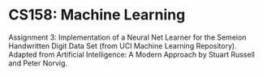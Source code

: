 CS158: Machine Learning
==================

Assignment 3: Implementation of a Neural Net Learner for the Semeion Handwritten Digit Data Set (from UCI Machine Learning Repository). Adapted from Artificial Intelligence: A Modern Approach by Stuart Russell and Peter Norvig.


